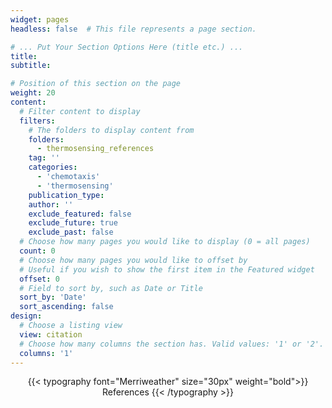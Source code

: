 ```yaml
---
widget: pages
headless: false  # This file represents a page section.

# ... Put Your Section Options Here (title etc.) ...
title:
subtitle:

# Position of this section on the page
weight: 20
content:
  # Filter content to display
  filters:
    # The folders to display content from
    folders:
      - thermosensing_references
    tag: ''
    categories: 
      - 'chemotaxis'
      - 'thermosensing'
    publication_type:
    author: ''
    exclude_featured: false
    exclude_future: true
    exclude_past: false
  # Choose how many pages you would like to display (0 = all pages)
  count: 0
  # Choose how many pages you would like to offset by
  # Useful if you wish to show the first item in the Featured widget
  offset: 0
  # Field to sort by, such as Date or Title
  sort_by: 'Date'
  sort_ascending: false
design:
  # Choose a listing view
  view: citation
  # Choose how many columns the section has. Valid values: '1' or '2'.
  columns: '1'
---
```

<center>
{{< typography font="Merriweather" size="30px" weight="bold">}}
  References
{{< /typography >}}
</center>
